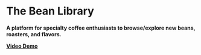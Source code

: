# The Bean Library
**A platform for specialty coffee enthusiasts to browse/explore new beans, roasters, and flavors.**

[**Video Demo**](https://www.youtube.com/watch?v=CP-vWLG8Jz4)
